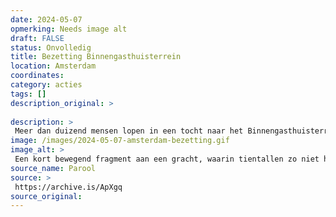 ```yaml
---
date: 2024-05-07
opmerking: Needs image alt
draft: FALSE
status: Onvolledig
title: Bezetting Binnengasthuisterrein
location: Amsterdam
coordinates: 
category: acties
tags: []
description_original: > 
 
description: > 
 Meer dan duizend mensen lopen in een tocht naar het Binnengasthuisterrein van de Universiteit van Amsterdam. Een kleine groep mensen heeft ondertussen het gebouw bezet. In de loop van de middag en avond sluiten veel mensen zich spontaan aan bij de bezetting. Barricades worden opgeworpen rondom het gebouw.
image: /images/2024-05-07-amsterdam-bezetting.gif
image_alt: > 
 Een kort bewegend fragment aan een gracht, waarin tientallen zo niet honderden mensen in een keten hout en andere objecten bijeenbrengen om een barricade te versterken. Tientallen andere mensen kijken toe vanaf de andere kant van de barricade. Het is een zonnige dag.
source_name: Parool
source: > 
 https://archive.is/ApXgq
source_original: 
---
```

